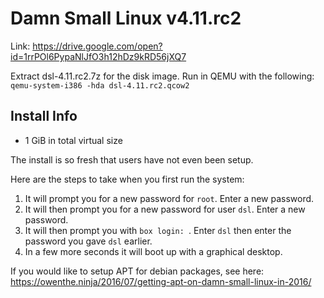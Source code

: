 # Damn Small Linux v4.11.rc2

Link: https://drive.google.com/open?id=1rrPOl6PypaNlJfO3h12hDz9kRD56jXQ7

Extract dsl-4.11.rc2.7z for the disk image. Run in QEMU with the following: `qemu-system-i386 -hda dsl-4.11.rc2.qcow2`

## Install Info
- 1 GiB in total virtual size

The install is so fresh that users have not even been setup.

Here are the steps to take when you first run the system:
1. It will prompt you for a new password for `root`. Enter a new password.
2. It will then prompt you for a new password for user `dsl`. Enter a new password.
3. It will then prompt you with `box login: `. Enter `dsl` then enter the password you gave `dsl` earlier.
4. In a few more seconds it will boot up with a graphical desktop.

If you would like to setup APT for debian packages, see here: https://owenthe.ninja/2016/07/getting-apt-on-damn-small-linux-in-2016/
